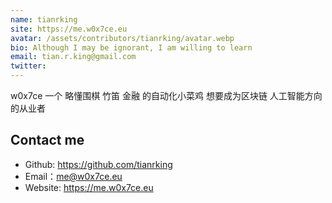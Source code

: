 ```yaml
---
name: tianrking
site: https://me.w0x7ce.eu
avatar: /assets/contributors/tianrking/avatar.webp
bio: Although I may be ignorant, I am willing to learn
email: tian.r.king@gmail.com
twitter: 
---
```


 w0x7ce 一个 略懂围棋 竹笛 金融 的自动化小菜鸡 想要成为区块链 人工智能方向的从业者

## Contact me

- Github: <https://github.com/tianrking>
- Email：<me@w0x7ce.eu>
- Website: <https://me.w0x7ce.eu>
